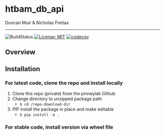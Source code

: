 # htbam_db_api
Duncan Muir & Nicholas Freitas  

___
![BuildStatus](https://github.com/pinneylab/htbam_db_api/workflows/Test/badge.svg)
[![License: MIT](https://img.shields.io/badge/License-MIT-purple.svg)](https://opensource.org/licenses/MIT)
[![codecov](https://codecov.io/github/pinneylab/htbam_db_api/graph/badge.svg?token=QV5O4B8N63)](https://codecov.io/github/pinneylab/htbam_db_api)


## Overview


## Installation
### For latest code, clone the repo and install locally

1. Clone  this repo (private) from the pinneylab Github
2. Change directory to unzipped package path
    - `$ cd /repo-download-dir`
3. PIP install the package in place and make editable
    - `$ pip install -e .`

### For stable code, install version via wheel file